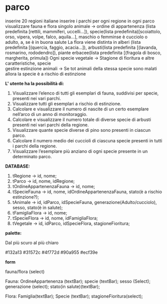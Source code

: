 # parco

inserire 20 regioni italiane
inserire i parchi per ogni regione
in ogni parco visualizzare fauna e flora
singolo animale -> ordine di appartenenza (lista predefinita [rettili, mammiferi, uccelli...]), specie(lista predefinita)[scoiattolo, orso, vipera, volpe, falco, aquila...], maschio o femminse è cucciolo o adulto, a, se è in buona salute
La flora viene distinta in alberi (lista predefinita [(quercia, faggio, acacia...]), arbusti(lista predefinita [(lavanda, rosmarino, rododendro]), piante erbacee(lista predefinita [(fragola di bosco, margherita, primula])
Ogni specie vegetale -> Stagione di fioritura e altre caratteristiche, specie  
gestire estinzione animali -> Se tot animali della stessa specie sono malati allora la specie è a rischio di estinzione

**L' utente ha la possibilità di:**

1. Visualizzare l’elenco di tutti gli esemplari di fauna, suddivisi per specie, presenti nei vari parchi.
2. Visualizzare tutti gli esemplari a rischio di estinzione.
3. Calcolare e visualizzare il numero di nascite di un certo esemplare nell’arco di un anno di monitoraggio.
4. Calcolare e visualizzare il numero totale di diverse specie di arbusti presenti nei vari parchi della regione.
5. Visualizzare quante specie diverse di pino sono presenti in ciascun parco.
6. Calcolare il numero medio dei cuccioli di ciascuna specie presenti in tutti i parchi della regione.
7. Visualizzare l’esemplare più anziano di ogni specie presente in un determinato parco.

**DATABASE:**

1. tRegione -> id, nome;
2. tParco -> id, nome, idRegione;
3. tOrdineAppartenenzaFauna -> id, nome;
4. tSpecieFauna -> id, nome, idOrdineAppartenenzaFauna, stato(è a rischio estinzione?);
5. tAnimale -> id, idParco, idSpecieFauna, generazione(Adulto/cucciolo), sesso, stato(è in salute);
6. tFamigliaFlora -> id, nome;
7. tSpecieFlora -> id, nome, idFamigliaFlora;
8. tVegetale -> id, idParco, idSpecieFlora, stagioneFioritura;

**palette:**

Dal più scuro al più chiaro

#132a13
#31572c
#4f772d
#90a955
#ecf39e

**form**

fauna/flora (select)

Fauna:
OrdineAppartenenza (textBar);
specie (textBar);
sesso (Select);
generazione (select);
stato(in salute)(textBar);

Flora:
Famiglia(textBar);
Specie (textBar);
stagioneFioritura(select);
